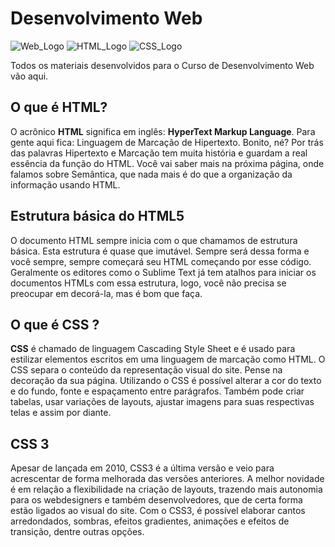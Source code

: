 # Desenvolvimento Web
![Web_Logo](https://img.shields.io/badge/Desenvolvimento-Web-critical)
![HTML_Logo](https://img.shields.io/badge/HTML-5-blue)
![CSS_Logo](https://img.shields.io/badge/CSS-3-blue)

Todos os materiais desenvolvidos para o Curso de Desenvolvimento Web vão aqui.

## **O que é HTML?**
O acrônico **HTML** significa em inglês: **HyperText Markup Language**. Para gente aqui fica: Linguagem de Marcação de Hipertexto. Bonito, né? Por trás das palavras Hipertexto e Marcação tem muita história e guardam a real essência da função do HTML. Você vai saber mais na próxima página, onde falamos sobre Semântica, que nada mais é do que a organização da informação usando HTML.

## **Estrutura básica do HTML5**
O documento HTML sempre inicia com o que chamamos de estrutura básica. Esta estrutura é quase que imutável. Sempre será dessa forma e você sempre, sempre começará seu HTML começando por esse código. Geralmente os editores como o Sublime Text já tem atalhos para iniciar os documentos HTMLs com essa estrutura, logo, você não precisa se preocupar em decorá-la, mas é bom que faça.

## **O que é CSS ?**
**CSS** é chamado de linguagem Cascading Style Sheet e é usado para estilizar elementos escritos em uma linguagem de marcação como HTML. O CSS separa o conteúdo da representação visual do site. Pense  na decoração da sua página. Utilizando o CSS é possível alterar a cor do texto e do fundo, fonte e espaçamento entre parágrafos. Também pode criar tabelas, usar variações de layouts, ajustar imagens para suas respectivas telas e assim por diante.

## **CSS 3**
Apesar de lançada em 2010, CSS3 é a última versão e veio para acrescentar de forma melhorada das versões anteriores.
A melhor novidade é em relação a flexibilidade na criação de layouts, trazendo mais autonomia para os webdesigners e também desenvolvedores, que de certa forma estão ligados ao visual do site.
Com o CSS3, é possível elaborar cantos arredondados, sombras, efeitos gradientes, animações e efeitos de transição, dentre outras opções.